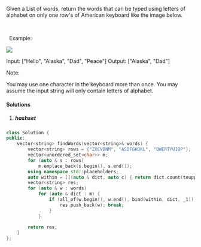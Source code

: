 Given a List of words, return the words that can be typed using letters of alphabet on only one row's of American keyboard like the image below.

 



 
Example:

![](https://assets.leetcode.com/uploads/2018/10/12/keyboard.png)

Input: ["Hello", "Alaska", "Dad", "Peace"]
Output: ["Alaska", "Dad"]
 

Note:

You may use one character in the keyboard more than once.
You may assume the input string will only contain letters of alphabet.

#### Solutions

1. ##### hashset

```c++
class Solution {
public:
    vector<string> findWords(vector<string>& words) {
        vector<string> rows = {"ZXCVBNM", "ASDFGHJKL", "QWERTYUIOP"};
        vector<unordered_set<char>> m;
        for (auto & s : rows)
            m.emplace_back(s.begin(), s.end());
        using namespace std::placeholders;
        auto within = [](auto & dict, auto c) { return dict.count(toupper(c)); };
        vector<string> res;
        for (auto & w : words)
            for (auto & dict : m) {
                if (all_of(w.begin(), w.end(), bind(within, dict, _1))) {
                    res.push_back(w); break;
                }
            }
        
        return res;
    }
};
```